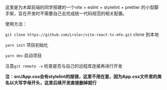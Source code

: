 这里是为木犀前端的同学搭建的一个vite + eslint + stylelint + prettier 的小型脚手架，旨在开发时不需要自己去完成统一代码规范的相关配置。

使用方法：

`git clone https://github.com/Lruler/vite-react-ts-mfe.git` clone 到本地

`yarn init` 项目初始化

`yarn dev` 启动项目

注意`git remote -v` 检查是否与自己的远程库连接再进行开发

**注：src/App.css会有stylelint的报错，这里不用在意，因为App.css文件里的类名以大写字母开头，这里后续开发直接删掉就行**
